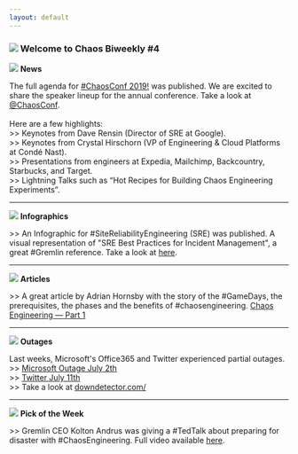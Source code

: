 ```yaml
---
layout: default
---
```


<div class="news">
    <h3>
        <img src="../images/icons/chaos.png" class="icon" />  Welcome to Chaos Biweekly #4
    </h3>
    <p>
        <img src="../images/icons/explosion.png" class="icon mini" />  <b>News</b>
    </p>
    <p class="description">
        The full agenda for <a href="https://chaosconf.io/">#ChaosConf 2019!</a> was published. We are excited to share the speaker lineup for the annual conference. Take a look at <a href="https://twitter.com/ChaosConf/status/1148649918741045249">@ChaosConf</a>.
        <br/><br/>Here are a few highlights:
	 	<br/>>> Keynotes from Dave Rensin (Director of SRE at Google).
	 	<br/>>> Keynotes from Crystal Hirschorn (VP of Engineering & Cloud Platforms at Condé Nast).
	 	<br/>>> Presentations from engineers at Expedia, Mailchimp, Backcountry, Starbucks, and Target.
	 	<br/>>> Lightning Talks such as “Hot Recipes for Building Chaos Engineering Experiments”.
    </p>
</div>
<hr />

<div class="news">
    <p>
        <img src="../images/icons/conferences.png" class="icon mini" />  <b>Infographics</b>
    </p>
    <p class="description">
        >> An Infographic for #SiteReliabilityEngineering (SRE) was published. A visual representation of "SRE Best Practices for Incident Management"​, a great #Gremlin reference. Take a look at <a href="https://medium.com/@yury.nino.roa/an-infographic-for-site-reliability-engineering-sre-cc010c098dea">here</a>.
    </p>
</div>
<hr />

<div class="news">
    <p>
        <img src="../images/icons/articles.png" class="icon mini" />  <b>Articles</b>
    </p>
    <p class="description">
        >> A great article by Adrian Hornsby with the story of the #GameDays, the prerequisites, the phases and the benefits of #chaosengineering.
        <a href="https://medium.com/@adhorn/chaos-engineering-ab0cc9fbd12a">Chaos Engineering — Part 1</a>
    </p>
</div>
<hr />

<div class="news">
    <p>
        <img src="../images/icons/explosion.png" class="icon mini" />  <b>Outages</b>
    </p>
    <p class="description">
        Last weeks, Microsoft's Office365 and Twitter experienced partial outages.<br/>
        >> <a href="https://arstechnica.com/information-technology/2019/07/facebook-cloudflare-microsoft-and-twitter-suffer-outages/">Microsoft Outage July 2th</a><br/>
        >> <a href="https://www.cnet.com/news/twitter-is-back-up-after-global-outage/">Twitter July 11th</a><br/>
        >> Take a look at <a href="https://downdetector.com/">downdetector.com/</a><br/>
    </p>
</div>
<hr />

<div class="news">
    <p>
        <img src="../images/icons/explosion.png" class="icon mini" />  <b>Pick of the Week</b>
    </p>
    <p class="description">
         >> Gremlin CEO Kolton Andrus was giving a #TedTalk about preparing for disaster with #ChaosEngineering. Full video available <a href="https://www.youtube.com/watch?v=BasOy54QGKo">here</a>.
    </p>
</div>
